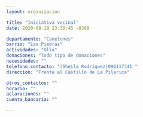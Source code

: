 ```yaml
---
layout: organizacion

title: "Iniciativa vecinal"
date: 2020-08-10 23:30:45 -0300

departamento: "Canelones"
barrio: "Las Piedras"
actividades: "Olla"
donaciones: "Todo tipo de donaciones"
necesidades: ""
telefono_contacto: "(Sheila Rodríguez)096117341 "
direccion: "Frente al Castillo de La Pilarica"

otros_contactos: ""
horario: ""
aclaraciones: ""
cuenta_bancaria: ""

---
```

